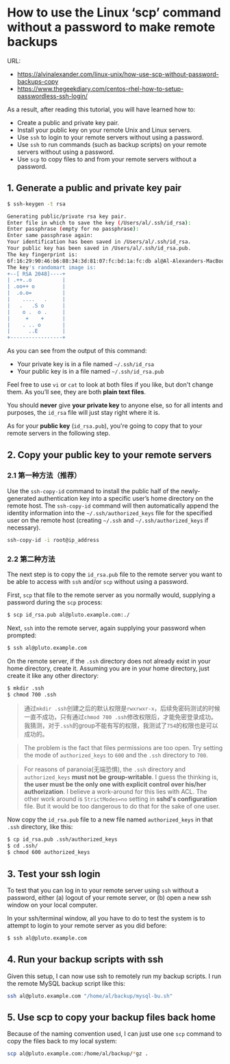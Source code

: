 # How to use the Linux ‘scp’ command without a password to make remote backups

URL: 

- https://alvinalexander.com/linux-unix/how-use-scp-without-password-backups-copy
- https://www.thegeekdiary.com/centos-rhel-how-to-setup-passwordless-ssh-login/


As a result, after reading this tutorial, you will have learned how to:

- Create a public and private key pair.
- Install your public key on your remote Unix and Linux servers.
- Use `ssh` to login to your remote servers without using a password.
- Use `ssh` to run commands (such as backup scripts) on your remote servers without using a password.
- Use `scp` to copy files to and from your remote servers without a password.

## 1. Generate a public and private key pair

```bash
$ ssh-keygen -t rsa

Generating public/private rsa key pair.
Enter file in which to save the key (/Users/al/.ssh/id_rsa): 
Enter passphrase (empty for no passphrase): 
Enter same passphrase again: 
Your identification has been saved in /Users/al/.ssh/id_rsa.
Your public key has been saved in /Users/al/.ssh/id_rsa.pub.
The key fingerprint is:
6f:16:29:90:46:b6:88:34:3d:81:07:fc:bd:1a:fc:db al@Al-Alexanders-MacBook.local
The key's randomart image is:
+--[ RSA 2048]----+
| .++..o          |
| .oo++ o         |
|  .o.o=          |
|    ....   .     |
|   .   .S o      |
|    o .  o .     |
|     +    +      |
|    . .. o       |
|      ..E        |
+-----------------+
```

As you can see from the output of this command:

- Your private key is in a file named `~/.ssh/id_rsa`
- Your public key is in a file named `~/.ssh/id_rsa.pub`

Feel free to use `vi` or `cat` to look at both files if you like, but don't change them. As you’ll see, they are both **plain text files**.

You should **never** give **your private key** to anyone else, so for all intents and purposes, the `id_rsa` file will just stay right where it is.

As for your **public key** (`id_rsa.pub`), you're going to copy that to your remote servers in the following step.

## 2. Copy your public key to your remote servers

### 2.1 第一种方法（推荐）

Use the `ssh-copy-id` command to install the public half of the newly-generated authentication key into a specific user’s home directory on the remote host. The `ssh-copy-id` command will then automatically append the identity information into the `~/.ssh/authorized_keys` file for the specified user on the remote host (creating `~/.ssh` and `~/.ssh/authorized_keys` if necessary).

```bash
ssh-copy-id -i root@ip_address
```

### 2.2 第二种方法

The next step is to copy the `id_rsa.pub` file to the remote server you want to be able to access with `ssh` and/or `scp` without using a password.

First, `scp` that file to the remote server as you normally would, supplying a password during the `scp` process:

```bash
$ scp id_rsa.pub al@pluto.example.com:./
```

Next, `ssh` into the remote server, again supplying your password when prompted:

```bash
$ ssh al@pluto.example.com
```

On the remote server, if the `.ssh` directory does not already exist in your home directory, create it. Assuming you are in your home directory, just create it like any other directory:

```bash
$ mkdir .ssh
$ chmod 700 .ssh
```

> 通过`mkdir .ssh`创建之后的默认权限是`rwxrwxr-x`，后续免密码测试的时候一直不成功，只有通过`chmod 700 .ssh`修改权限后，才能免密登录成功。我猜测，对于`.ssh`的group不能有写的权限，我测试了`754`的权限也是可以成功的。

> The problem is the fact that files permissions are too open. Try setting the mode of `authorized_keys` to `600` and the `.ssh` directory to `700`.

> For reasons of paranoia(无端恐惧), the `.ssh` directory and `authorized_keys` **must not be group-writable**. I guess the thinking is, **the user must be the only one with explicit control over his/her authorization**. I believe a work-around for this lies with ACL. The other work around is `StrictModes=no` setting in **sshd's configuration** file. But it would be too dangerous to do that for the sake of one user.

Now copy the `id_rsa.pub` file to a new file named `authorized_keys` in that `.ssh` directory, like this:

```bash
$ cp id_rsa.pub .ssh/authorized_keys
$ cd .ssh/
$ chmod 600 authorized_keys
```

## 3. Test your ssh login

To test that you can log in to your remote server using `ssh` without a password, either (a) logout of your remote server, or (b) open a new ssh window on your local computer.

In your ssh/terminal window, all you have to do to test the system is to attempt to login to your remote server as you did before:

```bash
$ ssh al@pluto.example.com
```

## 4. Run your backup scripts with ssh

Given this setup, I can now use ssh to remotely run my backup scripts. I run the remote MySQL backup script like this:

```bash
ssh al@pluto.example.com "/home/al/backup/mysql-bu.sh"
```

## 5. Use scp to copy your backup files back home

Because of the naming convention used, I can just use one `scp` command to copy the files back to my local system:

```bash
scp al@pluto.example.com:/home/al/backup/*gz .
```


